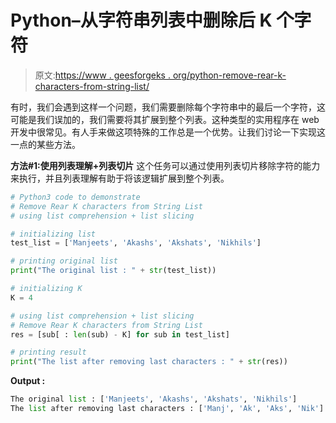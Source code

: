 # Python–从字符串列表中删除后 K 个字符

> 原文:[https://www . geesforgeks . org/python-remove-rear-k-characters-from-string-list/](https://www.geeksforgeeks.org/python-remove-rear-k-characters-from-string-list/)

有时，我们会遇到这样一个问题，我们需要删除每个字符串中的最后一个字符，这可能是我们误加的，我们需要将其扩展到整个列表。这种类型的实用程序在 web 开发中很常见。有人手来做这项特殊的工作总是一个优势。让我们讨论一下实现这一点的某些方法。

**方法#1:使用列表理解+列表切片**
这个任务可以通过使用列表切片移除字符的能力来执行，并且列表理解有助于将该逻辑扩展到整个列表。

```py
# Python3 code to demonstrate
# Remove Rear K characters from String List
# using list comprehension + list slicing

# initializing list
test_list = ['Manjeets', 'Akashs', 'Akshats', 'Nikhils']

# printing original list 
print("The original list : " + str(test_list))

# initializing K 
K = 4

# using list comprehension + list slicing
# Remove Rear K characters from String List
res = [sub[ : len(sub) - K] for sub in test_list]

# printing result
print("The list after removing last characters : " + str(res))
```

**Output :**

```py
The original list : ['Manjeets', 'Akashs', 'Akshats', 'Nikhils']
The list after removing last characters : ['Manj', 'Ak', 'Aks', 'Nik']

```